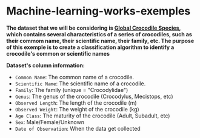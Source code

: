 # Machine-learning-works-exemples

**The dataset that we will be considering is [Global Crocodile Species](https://www.kaggle.com/datasets/zadafiyabhrami/global-crocodile-species-dataset), which contains several characteristics of a series of crocodiles, such as their commom name, their scientific name, their family, etc. The purpose of this exemple is to create a classification algorithm to identify a crocodile's common or scientific names**

**Dataset's column information:**

- `Common Name`: The common name of a crocodile.
- `Scientific Name`: The scientific name of a crocodile.
- `Family`: The family (unique = "Crocodylidae")
- `Genus`: The genus of the crocodile (Crocodylus, Mecistops, etc)
- `Observed Length`: The length of the crocodile (m)
- `Observed Weight`: The weight of the crocodile (kg)
- `Age Class`: The maturity of the crocodile (Adult, Subadult, etc)
- `Sex`: Male/Female/Unknown
- `Date of Observation`: When the data get collected
